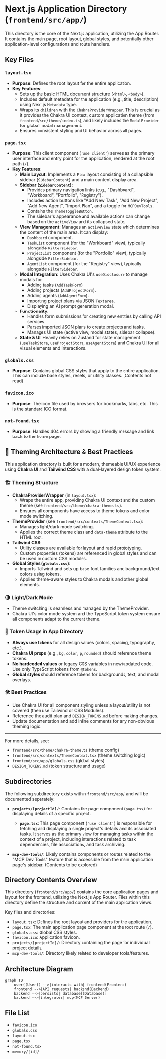 # Next.js Application Directory (`frontend/src/app/`)

This directory is the core of the Next.js application, utilizing the App Router. It contains the main page, root layout, global styles, and potentially other application-level configurations and route handlers.

## Key Files

### `layout.tsx`

- **Purpose**: Defines the root layout for the entire application.
- **Key Features**:
  - Sets up the basic HTML document structure (`<html>`, `<body>`).
  - Includes default metadata for the application (e.g., title, description) using Next.js `Metadata` type.
  - Wraps its `children` with the `ChakraProviderWrapper`. This is crucial as it provides the Chakra UI context, custom application theme (from `frontend/src/theme/index.ts`), and likely includes the `ModalProvider` for global modal management.
  - Ensures consistent styling and UI behavior across all pages.

### `page.tsx`

- **Purpose**: This client component (`'use client'`) serves as the primary user interface and entry point for the application, rendered at the root path (`/`).
- **Key Features**:
  - **Main Layout**: Implements a `Flex` layout consisting of a collapsible sidebar (`SidebarContent`) and a main content display area.
  - **Sidebar (`SidebarContent`)**:
    - Provides primary navigation links (e.g., "Dashboard", "Workboard", "Portfolio", "Registry").
    - Includes action buttons like "Add New Task", "Add New Project", "Add New Agent", "Import Plan", and a toggle for `MCPDevTools`.
    - Contains the `ThemeToggleButton`.
    - The sidebar's appearance and available actions can change based on the `activeView` and its collapsed state.
  - **View Management**: Manages an `activeView` state which determines the content of the main area. It can display:
    - `Dashboard` component.
    - `TaskList` component (for the "Workboard" view), typically alongside `FilterSidebar`.
    - `ProjectList` component (for the "Portfolio" view), typically alongside `FilterSidebar`.
    - `AgentList` component (for the "Registry" view), typically alongside `FilterSidebar`.
  - **Modal Integration**: Uses Chakra UI's `useDisclosure` to manage modals for:
    - Adding tasks (`AddTaskForm`).
    - Adding projects (`AddProjectForm`).
    - Adding agents (`AddAgentForm`).
    - Importing project plans via JSON `Textarea`.
    - Displaying an AI prompt generation modal.
  - **Functionality**:
    - Handles form submissions for creating new entities by calling API services.
    - Parses imported JSON plans to create projects and tasks.
    - Manages UI state (active view, modal states, sidebar collapse).
  - **State & UI**: Heavily relies on Zustand for state management (`useTaskStore`, `useProjectStore`, `useAgentStore`) and Chakra UI for all visual elements and interactions.

### `globals.css`

- **Purpose**: Contains global CSS styles that apply to the entire application. This can include base styles, resets, or utility classes. (Contents not read)

### `favicon.ico`

- **Purpose**: The icon file used by browsers for bookmarks, tabs, etc. This is the standard ICO format.

### `not-found.tsx`

- **Purpose**: Handles 404 errors by showing a friendly message and link back to the home page.

## 🎨 Theming Architecture & Best Practices

This application directory is built for a modern, themeable UI/UX experience using **Chakra UI** and **Tailwind CSS** with a dual-layered design token system.

### 🏗️ Theming Structure

- **ChakraProviderWrapper** (in `layout.tsx`):
  - Wraps the entire app, providing Chakra UI context and the custom theme (see `frontend/src/theme/chakra-theme.ts`).
  - Ensures all components have access to theme tokens and color mode switching.
- **ThemeProvider** (see `frontend/src/contexts/ThemeContext.tsx`):
  - Manages light/dark mode switching.
  - Applies the correct theme class and `data-theme` attribute to the HTML root.
- **Tailwind CSS**:
  - Utility classes are available for layout and rapid prototyping.
  - Custom properties (tokens) are referenced in global styles and can be used in custom CSS modules.
- **Global Styles (`globals.css`)**:
  - Imports Tailwind and sets up base font families and background/text colors using tokens.
  - Applies theme-aware styles to Chakra modals and other global elements.

### 🌗 Light/Dark Mode

- Theme switching is seamless and managed by the ThemeProvider.
- Chakra UI's color mode system and the TypeScript token system ensure all components adapt to the current theme.

### 🧩 Token Usage in App Directory

- **Always use tokens** for all design values (colors, spacing, typography, etc.).
- **Chakra UI props** (e.g., `bg`, `color`, `p`, `rounded`) should reference theme tokens.
- **No hardcoded values** or legacy CSS variables in new/updated code. Use only TypeScript tokens from `@tokens`.
- **Global styles** should reference tokens for backgrounds, text, and modal overlays.

### 🛠️ Best Practices

- Use Chakra UI for all component styling unless a layout/utility is not covered (then use Tailwind or CSS Modules).
- Reference the audit plan and `DESIGN_TOKENS.md` before making changes.
- Update documentation and add inline comments for any non-obvious theming logic.

---

For more details, see:

- `frontend/src/theme/chakra-theme.ts` (theme config)
- `frontend/src/contexts/ThemeContext.tsx` (theme switching logic)
- `frontend/src/app/globals.css` (global styles)
- `DESIGN_TOKENS.md` (token structure and usage)

## Subdirectories

The following subdirectory exists within `frontend/src/app/` and will be documented separately:

*   **`projects/[projectId]/`**: Contains the page component (`page.tsx`) for displaying details of a specific project.
    *   **`page.tsx`**: This page component (`'use client'`) is responsible for fetching and displaying a single project's details and its associated tasks. It serves as the primary view for managing tasks within the context of a project, including interactions related to task dependencies, file associations, and task archiving.

*   **`mcp-dev-tools/`**: Likely contains components or routes related to the "MCP Dev Tools" feature that is accessible from the main application page's sidebar. (Contents to be explored)

## Directory Contents Overview

This directory (`frontend/src/app/`) contains the core application pages and layout for the frontend, utilizing the Next.js App Router. Files within this directory define the structure and content of the main application views.

Key files and directories:

*   `layout.tsx`: Defines the root layout and providers for the application.
*   `page.tsx`: The main application page component at the root route (`/`).
*   `globals.css`: Global CSS styles.
*   `favicon.ico`: Application favicon.
*   `projects/[projectId]/`: Directory containing the page for individual project details.
*   `mcp-dev-tools/`: Directory likely related to developer tools/features.

## Architecture Diagram
```mermaid
graph TD
    user((User)) -->|interacts with| frontend(Frontend)
    frontend -->|API requests| backend(Backend)
    backend -->|persists| database[(Database)]
    backend -->|integrates| mcp(MCP Server)
```

<!-- File List Start -->
## File List

- `favicon.ico`
- `globals.css`
- `layout.tsx`
- `page.tsx`
- `not-found.tsx`
- `memory/[id]/`

<!-- File List End -->

